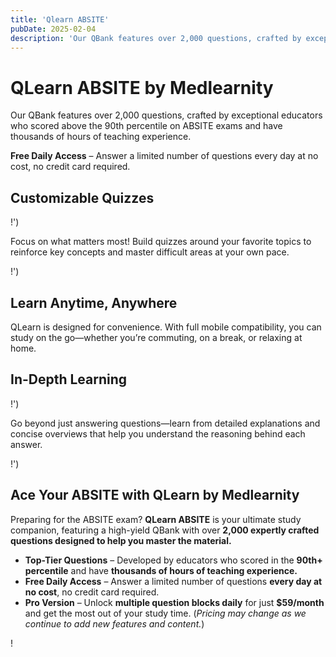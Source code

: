 ```yaml
---
title: 'Qlearn ABSITE'
pubDate: 2025-02-04
description: 'Our QBank features over 2,000 questions, crafted by exceptional educators who scored above the 90th percentile on ABSITE exams and have thousands of hours '
---
```


# **QLearn ABSITE by Medlearnity**

Our QBank features over 2,000 questions, crafted by exceptional educators who scored above the 90th percentile on ABSITE exams and have thousands of hours of teaching experience.

**Free Daily Access** – Answer a limited number of questions every day at no cost, no credit card required.

## Customizable Quizzes

!')

Focus on what matters most! Build quizzes around your favorite topics to reinforce key concepts and master difficult areas at your own pace.

!')

## Learn Anytime, Anywhere

QLearn is designed for convenience. With full mobile compatibility, you can study on the go—whether you’re commuting, on a break, or relaxing at home.

## In-Depth Learning

!')

Go beyond just answering questions—learn from detailed explanations and concise overviews that help you understand the reasoning behind each answer.

!')

## Ace Your ABSITE with QLearn by Medlearnity

Preparing for the ABSITE exam? **QLearn ABSITE** is your ultimate study companion, featuring a high-yield QBank with over **2,000 expertly crafted questions designed to help you master the material.**

- **Top-Tier Questions** – Developed by educators who scored in the **90th+ percentile** and have **thousands of hours of teaching experience.**
- **Free Daily Access** – Answer a limited number of questions **every day at no cost**, no credit card required.
- **Pro Version** – Unlock **multiple question blocks daily** for just **$59/month** and get the most out of your study time. (_Pricing may change as we continue to add new features and content._)

!
